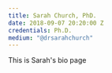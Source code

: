 ```yaml
---
title: Sarah Church, PhD.
date: 2018-09-07 20:20:00 Z
credentials: Ph.D.
medium: "@drsarahchurch"
---
```


This is Sarah's bio page